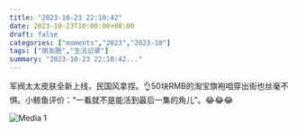 ```yaml
---
title: "2023-10-23 22:10:42"
date: 2023-10-23T10:00:00+08:00
draft: false
categories: ["moments","2023","2023-10"]
tags: ["朋友圈","生活记录"]
summary: "2023-10-23 22:10:42..."
---
```


军阀太太皮肤全新上线，民国风拿捏。👌
​50块RMB的淘宝旗袍咱穿出街也丝毫不惧。
​小鲸鱼评价：“一看就不是能活到最后一集的角儿”。😂😂😂
​

![Media 1](/Moments/photos/2023-10-23/202310232210420.jpg)

